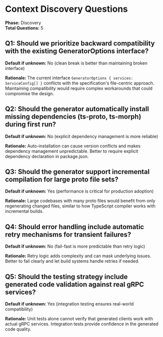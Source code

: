 # Context Discovery Questions

**Phase:** Discovery  
**Total Questions:** 5

## Q1: Should we prioritize backward compatibility with the existing GeneratorOptions interface?
**Default if unknown:** No (clean break is better than maintaining broken interface)

**Rationale:** The current interface `GeneratorOptions { services: ServiceConfig[] }` conflicts with the specification's file-centric approach. Maintaining compatibility would require complex workarounds that could compromise the design.

## Q2: Should the generator automatically install missing dependencies (ts-proto, ts-morph) during first run?
**Default if unknown:** No (explicit dependency management is more reliable)

**Rationale:** Auto-installation can cause version conflicts and makes dependency management unpredictable. Better to require explicit dependency declaration in package.json.

## Q3: Should the generator support incremental compilation for large proto file sets?
**Default if unknown:** Yes (performance is critical for production adoption)

**Rationale:** Large codebases with many proto files would benefit from only regenerating changed files, similar to how TypeScript compiler works with incremental builds.

## Q4: Should error handling include automatic retry mechanisms for transient failures?
**Default if unknown:** No (fail-fast is more predictable than retry logic)

**Rationale:** Retry logic adds complexity and can mask underlying issues. Better to fail clearly and let build systems handle retries if needed.

## Q5: Should the testing strategy include generated code validation against real gRPC services?
**Default if unknown:** Yes (integration testing ensures real-world compatibility)

**Rationale:** Unit tests alone cannot verify that generated clients work with actual gRPC services. Integration tests provide confidence in the generated code quality.